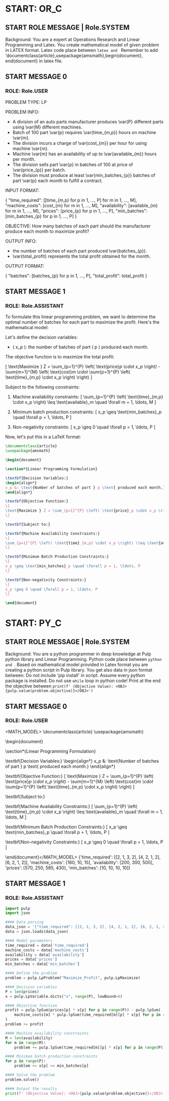 # START: OR_C 
## START ROLE MESSAGE | Role.SYSTEM 
Background: You are a expert at Operations Research and Linear Programming and Latex. You create mathematical model of given problem in LATEX format. Latex code place between ```latex and ``` Remember to add 'documentclass{article},usepackage{amsmath},begin{document}, end{document} in latex file. 
## START MESSAGE 0 
### ROLE: Role.USER
<DESCRIPTION>
PROBLEM TYPE: LP

PROBLEM INFO:

- A division of an auto parts manufacturer produces \var{P} different parts using \var{M} different machines.
- Batch of 100 part \var{p} requires \var{time_{m,p}} hours on machine \var{m}.
- The division incurs a charge of \var{cost_{m}} per hour for using machine \var{m}.
- Machine \var{m} has an availability of up to \var{available_{m}} hours per month.
- The division sells part \var{p} in batches of 100 at price of \var{price_{p}} per batch.
- The division must produce at least \var{min_batches_{p}} batches of part \var{p} each month to fulfill a contract.

INPUT FORMAT: 

{
    "time_required": [[time_{m,p} for p in 1, ..., P] for m in 1, ..., M],
    "machine_costs": [cost_{m} for m in 1, ..., M],
    "availability": [available_{m} for m in 1, ..., M],
    "prices": [price_{p} for p in 1, ..., P],
    "min_batches": [min_batches_{p} for p in 1, ..., P]
}

OBJECTIVE: How many batches of each part should the manufacturer produce each month to maximize profit?

OUTPUT INFO:

- the number of batches of each part produced \var{batches_{p}}.
- \var{total_profit} represents the total profit obtained for the month.

OUTPUT FORMAT:

{
    "batches": [batches_{p} for p in 1, ..., P],
    "total_profit": total_profit
}
</DESCRIPTION>


## START MESSAGE 1 
### ROLE: Role.ASSISTANT
To formulate this linear programming problem, we want to determine the optimal number of batches for each part to maximize the profit. Here's the mathematical model:

Let's define the decision variables:
- \( x_p \): the number of batches of part \( p \) produced each month.

The objective function is to maximize the total profit:

\[
\text{Maximize } Z = \sum_{p=1}^{P} \left( \text{price}_p \cdot x_p \right) - \sum_{m=1}^{M} \left( \text{cost}_m \cdot \sum_{p=1}^{P} \left( \text{time}_{m,p} \cdot x_p \right) \right)
\]

Subject to the following constraints:

1. Machine availability constraints:
   \[
   \sum_{p=1}^{P} \left( \text{time}_{m,p} \cdot x_p \right) \leq \text{available}_m \quad \forall m = 1, \ldots, M
   \]

2. Minimum batch production constraints:
   \[
   x_p \geq \text{min_batches}_p \quad \forall p = 1, \ldots, P
   \]

3. Non-negativity constraints:
   \[
   x_p \geq 0 \quad \forall p = 1, \ldots, P
   \]

Now, let's put this in a LaTeX format:

```latex
\documentclass{article}
\usepackage{amsmath}

\begin{document}

\section*{Linear Programming Formulation}

\textbf{Decision Variables:}
\begin{align*}
x_p &: \text{Number of batches of part } p \text{ produced each month.}
\end{align*}

\textbf{Objective Function:}
\[
\text{Maximize } Z = \sum_{p=1}^{P} \left( \text{price}_p \cdot x_p \right) - \sum_{m=1}^{M} \left( \text{cost}_m \cdot \sum_{p=1}^{P} \left( \text{time}_{m,p} \cdot x_p \right) \right)
\]

\textbf{Subject to:}

\textbf{Machine Availability Constraints:}
\[
\sum_{p=1}^{P} \left( \text{time}_{m,p} \cdot x_p \right) \leq \text{available}_m \quad \forall m = 1, \ldots, M
\]

\textbf{Minimum Batch Production Constraints:}
\[
x_p \geq \text{min_batches}_p \quad \forall p = 1, \ldots, P
\]

\textbf{Non-negativity Constraints:}
\[
x_p \geq 0 \quad \forall p = 1, \ldots, P
\]

\end{document}
```

# START: PY_C 
## START ROLE MESSAGE | Role.SYSTEM 
Background: You are a python programmer in deep knowledge at Pulp python library and Linear Programming. Python code place between ```python and ```. Based on mathematical model provided in Latex format you are creating a python script in Pulp library. You get also data in json format between: <DATA></DATA> Do not include 'pip install' in script. Assume every python package is installed. Do not use `while` loop in python code! Print at the end the objective between <OBJ></OBJ> `print(f' (Objective Value): <OBJ>{pulp.value(problem.objective)}</OBJ>')` 
## START MESSAGE 0 
### ROLE: Role.USER
<MATH_MODEL>
\documentclass{article}
\usepackage{amsmath}

\begin{document}

\section*{Linear Programming Formulation}

\textbf{Decision Variables:}
\begin{align*}
x_p &: \text{Number of batches of part } p \text{ produced each month.}
\end{align*}

\textbf{Objective Function:}
\[
\text{Maximize } Z = \sum_{p=1}^{P} \left( \text{price}_p \cdot x_p \right) - \sum_{m=1}^{M} \left( \text{cost}_m \cdot \sum_{p=1}^{P} \left( \text{time}_{m,p} \cdot x_p \right) \right)
\]

\textbf{Subject to:}

\textbf{Machine Availability Constraints:}
\[
\sum_{p=1}^{P} \left( \text{time}_{m,p} \cdot x_p \right) \leq \text{available}_m \quad \forall m = 1, \ldots, M
\]

\textbf{Minimum Batch Production Constraints:}
\[
x_p \geq \text{min_batches}_p \quad \forall p = 1, \ldots, P
\]

\textbf{Non-negativity Constraints:}
\[
x_p \geq 0 \quad \forall p = 1, \ldots, P
\]

\end{document}</MATH_MODEL>
<DATA>
{'time_required': [[2, 1, 3, 2], [4, 2, 1, 2], [6, 2, 1, 2]], 'machine_costs': [160, 10, 15], 'availability': [200, 300, 500], 'prices': [570, 250, 585, 430], 'min_batches': [10, 10, 10, 10]}</DATA>


## START MESSAGE 1 
### ROLE: Role.ASSISTANT
```python
import pulp
import json

#### Data parsing
data_json = '{"time_required": [[2, 1, 3, 2], [4, 2, 1, 2], [6, 2, 1, 2]], "machine_costs": [160, 10, 15], "availability": [200, 300, 500], "prices": [570, 250, 585, 430], "min_batches": [10, 10, 10, 10]}'
data = json.loads(data_json)

#### Model parameters
time_required = data['time_required']
machine_costs = data['machine_costs']
availability = data['availability']
prices = data['prices']
min_batches = data['min_batches']

#### Define the problem
problem = pulp.LpProblem("Maximize_Profit", pulp.LpMaximize)

#### Decision variables
P = len(prices)
x = pulp.LpVariable.dicts("x", range(P), lowBound=0)

#### Objective function
profit = pulp.lpSum(prices[p] * x[p] for p in range(P)) - pulp.lpSum(
    machine_costs[m] * pulp.lpSum(time_required[m][p] * x[p] for p in range(P)) for m in range(len(machine_costs))
)
problem += profit

#### Machine availability constraints
M = len(availability)
for m in range(M):
    problem += pulp.lpSum(time_required[m][p] * x[p] for p in range(P)) <= availability[m]

#### Minimum batch production constraints
for p in range(P):
    problem += x[p] >= min_batches[p]

#### Solve the problem
problem.solve()

#### Output the results
print(f' (Objective Value): <OBJ>{pulp.value(problem.objective)}</OBJ>')
```

